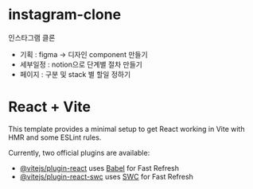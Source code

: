 # instagram-clone
인스타그램 클론

- 기획 : figma -> 디자인 component 만들기
- 세부일정 : notion으로 단계별 절차 만들기
- 페이지 : 구분 및 stack 별 할일 정하기

# React + Vite


This template provides a minimal setup to get React working in Vite with HMR and some ESLint rules.

Currently, two official plugins are available:

- [@vitejs/plugin-react](https://github.com/vitejs/vite-plugin-react/blob/main/packages/plugin-react/README.md) uses [Babel](https://babeljs.io/) for Fast Refresh
- [@vitejs/plugin-react-swc](https://github.com/vitejs/vite-plugin-react-swc) uses [SWC](https://swc.rs/) for Fast Refresh
